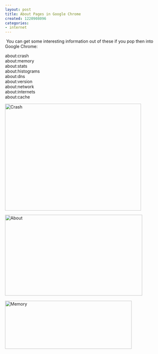 ```yaml
---
layout: post
title: About Pages in Google Chrome
created: 1220908096
categories:
- internet
---
```

<p>&nbsp;You can get some interesting information out of these if you pop then into Google Chrome:</p>
<p>about:crash<br />
about:memory<br />
about:stats<br />
about:histograms<br />
about:dns<br />
about:version<br />
about:network<br />
about:internets<br />
about:cache</p>
<p><a href="/sites/default/files/crash.gif"><img width="450" height="353" class="triggerclass" alt="Crash" style="border-style: none;" src="/sites/default/files/crash.gif" /></a></p>
<!--break-->
<p><a href="/sites/default/files/About.gif"><img width="454" height="267" class="triggerclass" alt="About" style="border-style: none;" src="/sites/default/files/About.gif" /></a><br />
<br />
<img width="419" height="159" alt="Memory" src="/sites/default/files/Memory.gif" /></p>
